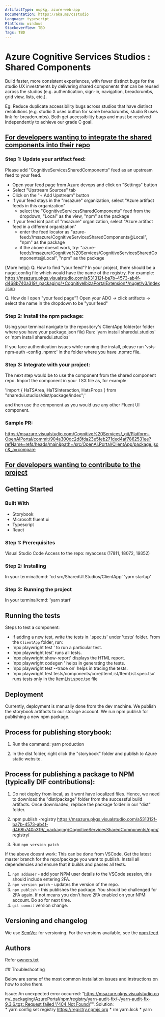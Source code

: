 ```yaml
---
ArtifactType: nupkg, azure-web-app  
Documentation: https://aka.ms/csstudio   
Language: typescript  
Platform: windows  
Stackoverflow: TBD  
Tags: TBD  
---
```


# Azure Cognitive Services Studios : Shared Components

Build faster, more consistent experiences, with fewer distinct bugs for the studio UX investments by delivering shared components that can be reused across the studios (e.g. authentication, sign-in, navigation, breadcrumbs, grid view, lists, etc.).​

Eg: Reduce duplicate accessibility bugs across studios that have distinct resolutions (e.g. studio X uses button for some breadcrumbs, studio B uses link for breadcrumbs). Both get accessibility bugs and must be resolved independently to achieve our grade C goal.

## <u>For developers wanting to integrate the shared components into their repo</u>

### Step 1: Update your artifact feed:
Please add "CognitiveServicesSharedComponents" feed as an upstream feed to your feed. 
- Open your feed page from Azure devops and click on "Settings" button
- Select "Upstream Sources" tab
- Click on the "+ Add Upstream" button
- If your feed stays in the "msazure" organization, select "Azure artifact feeds in this organization"
    - select the "CognitiveServicesSharedComponents" feed from the dropdown, "Local" as the view, "npm" as the package
- If your feed isnt part of "msazure" organization, select "Azure artifact feed in a different organization"
    - enter the feed locator as "azure-feed://msazure/CognitiveServicesSharedComponents@Local", "npm" as the package
     - if the above doesnt work, try: "azure-feed://msazure/Cognitive%20Services/CognitiveServicesSharedComponents@Local", "npm" as the package

[More help]: 
Q. How to find "your feed"? In your project, there should be a nuget.config file which would have the name of the registry. For example: https://msazure.pkgs.visualstudio.com/a531312f-ba7b-4573-ab4f-d468b740a319/_packaging/*CognitiveIbizaPortalExtension*/nuget/v3/index.json

Q. How do I open "your feed page"? Open your ADO -> click artifacts -> select the name in the dropdown to be "your feed" 

### Step 2: Install the npm package:
Using your terminal navigate to the repository's ClientApp folder(or folder where you have your package.json file)
Run: 'yarn install sharedui.studios' or 'npm install sharedui.studios'

If you face authentication issues while running the install, please run 'vsts-npm-auth -config .npmrc' in the folder where you have .npmrc file.

### Step 3: Integrate with your project: 
The next step would be to use the component from the shared component repo. 
Import the component in your TSX file as, for example: 

'import { HaTSArea, HaTSInteraction, HatsProps } from "sharedui.studios/dist/package/index";'

and then use the component as you would use any other Fluent UI component. 

### Sample PR: 
https://msazure.visualstudio.com/Cognitive%20Services/_git/Platform-OpenAIPortal/commit/904a300dc2d8fda23e5feb271ded4af7862531ee?refName=refs/heads/main&path=/src/OpenAI.Portal/ClientApp/package.json&_a=compare


## <u>For developers wanting to contribute to the project</u> 

## Getting Started

### Built With

- Storybook
- Microsoft fluent ui
- Typescript
- React

### Step 1: Prerequisites

Visual Studio Code
Access to the repo: myaccess (17811, 18072, 19352)

### Step 2: Installing
In your terminal/cmd: 
'cd src/SharedUI.Studios/ClientApp'
'yarn startup'

### Step 3: Running the project
In your terminal/cmd:
'yarn start'


## Running the tests

Steps to test a component:

* If adding a new test, write the tests in '<component-name>.spec.ts' under 'tests' folder. 
From the `ClientApp` folder, run: 
* 'npx playwright test <test-name>' to run a particular test.
* 'npx playwright test' runs all tests.
* 'npx playwright show-report' displays the HTML report.
* 'npx playwright codegen <URL>' helps in generating the tests.
* 'npx playwright test --trace on' helps in tracing the tests.
* 'npx playwright test tests/components/core/ItemList/ItemList.spec.tsx' runs tests only in the ItemList.spec.tsx file

## Deployment

Currently, deployment is manually done from the dev machine. 
We publish the storybook artifacts to our storage account.
We run npm publish for publishing a new npm package.

## Process for publishing storybook:
1. Run the command: 
yarn production

2. In the dist folder, right click the "storybook" folder and publish to Azure static website. 

## Process for publishing a package to NPM (typically DIF contributions):
1. Do not deploy from local, as it wont have localized files. Hence, we need to download the "dist/package" folder
from the successful build artifacts. Once downloaded, replace the package folder in our "dist" folder.

2. npm publish -registry https://msazure.pkgs.visualstudio.com/a531312f-ba7b-4573-ab4f-d468b740a319/_packaging/CognitiveServicesSharedComponents/npm/registry/

3. Run `npm version patch`

If the above doesnt work: This can be done from VSCode. Get the latest master branch for the repo/package you want to publish. Install all dependencies and ensure that it builds and passes all tests.
1. `npm adduser` - add your NPM user details to the VSCode session, this should include entering 2FA.
2. `npm version patch` - updates the version of the repo.
3. `npm publish` - this publishes the package. You should be challenged for 2FA again. If not means you don't have 2FA enabled on your NPM account. Do so for next time.
4. `git commit` version change.

## Versioning and changelog

We use [SemVer](http://semver.org/) for versioning. For the versions available, see the [npm feed](https://msazure.visualstudio.com/Cognitive%20Services/_artifacts/feed/CognitiveServicesSharedComponents/Npm/sharedui.studios/versions).


## Authors

Refer [owners.txt](https://msazure.visualstudio.com/Cognitive%20Services/_git/Cognitive-Services-Shared-UI-Components?path=/owners.txt)

## Troubleshooting

Below are some of the most common installation issues and instructions on how to solve them.

Issue: An unexpected error occurred: "https://msazure.pkgs.visualstudio.com/_packaging/AzurePortal/npm/registry/yarn-audit-fix/-/yarn-audit-fix-9.3.6.tgz: Request failed \"404 Not Found\"".
Solution: 
* yarn config set registry https://registry.npmjs.org
* rm yarn.lock
* yarn
